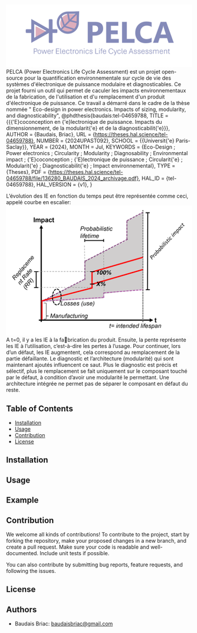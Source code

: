 ![](Images/first_image.png?raw=true)
PELCA (Power Electronics Life Cycle Assessment) est un projet open-source pour la quantification environnementale sur cycle de vie des systèmes d'électronique de puissance modulaire et diagnosticables. Ce projet fourni un outil qui permet de caculer les impacts environnementaux de la fabrication, de l'utilisation et d'u remplacement d'un produit d'électronique de puissance.
Ce travail a démarré dans le cadre de la thèse nommée " Eco-design in power electronics. Impacts of sizing,
modularity, and diagnosticability", 
@phdthesis{baudais:tel-04659788,
  TITLE = {{{\'E}coconception en {\'e}lectronique de puissance. Impacts du dimensionnement, de la modularit{\'e} et de la diagnosticabilit{\'e}}},
  AUTHOR = {Baudais, Briac},
  URL = {https://theses.hal.science/tel-04659788},
  NUMBER = {2024UPAST092},
  SCHOOL = {{Universit{\'e} Paris-Saclay}},
  YEAR = {2024},
  MONTH = Jul,
  KEYWORDS = {Eco-Design ; Power electronics ; Circularity ; Modularity ; Diagnosability ; Environmental impact ; {\'E}coconception ; {\'E}lectronique de puissance ; Circularit{\'e} ; Modularit{\'e} ; Diagnosticabilit{\'e} ; Impact environnemental},
  TYPE = {Theses},
  PDF = {https://theses.hal.science/tel-04659788/file/136280_BAUDAIS_2024_archivage.pdf},
  HAL_ID = {tel-04659788},
  HAL_VERSION = {v1},
}

L’évolution des IE en fonction du temps peut être représentée comme ceci, appelé courbe en escalier:
![](Images/staircase.png?raw=true)
A t=0, il y a les IE à la fabrication du produit. Ensuite, la pente représente les IE à l’utilisation, c’est-à-dire les pertes à l’usage. Pour continuer, lors d’un défaut, les IE augmentent, cela correspond au remplacement de la partie défaillante. Le diagnostic et l’architecture (modularité) qui sont maintenant ajoutés influencent ce saut. Plus le diagnostic est précis et sélectif, plus le remplacement se fait uniquement sur le composant touché par le défaut, à condition d’avoir une modularité le permettant. Une architecture intégrée ne permet pas de séparer le composant en défaut du reste.


## Table of Contents
- [Installation](#installation)
- [Usage](#usage)
- [Contribution](#contribution)
- [License](#license)

## Installation


## Usage


## Example

## Contribution
We welcome all kinds of contributions! To contribute to the project, start by forking the repository, make your proposed changes in a new branch, and create a pull request. Make sure your code is readable and well-documented. Include unit tests if possible.

You can also contribute by submitting bug reports, feature requests, and following the issues.

## License


## Authors
- Baudais Briac: baudaisbriac@gmail.com
